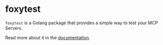# foxytest

`foxytest` is a Golang package that provides a simple way to test your MCP Servers.

Read more about it in the [documentation](https://foxy-contexts.str4.io/testing).